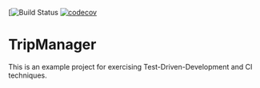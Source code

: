 [![Build Status](https://travis-ci.org/sztechmiler/tripmanager.svg?branch=master) [![codecov](https://codecov.io/gh/jdajda/tripmanager/branch/master/graph/badge.svg)](https://codecov.io/gh/jdajda/tripmanager)

# TripManager
This is an example project for exercising Test-Driven-Development and CI techniques.
